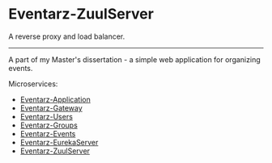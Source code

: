# Eventarz-ZuulServer

A reverse proxy and load balancer.

---

A part of my Master's dissertation - a simple web application for organizing events.

Microservices:

- [Eventarz-Application](https://github.com/Atloas/Eventarz-Application)
- [Eventarz-Gateway](https://github.com/Atloas/Eventarz-Gateway)
- [Eventarz-Users](https://github.com/Atloas/Eventarz-Users)
- [Eventarz-Groups](https://github.com/Atloas/Eventarz-Groups)
- [Eventarz-Events](https://github.com/Atloas/Eventarz-Events)
- [Eventarz-EurekaServer](https://github.com/Atloas/Eventarz-EurekaServer)
- [Eventarz-ZuulServer](https://github.com/Atloas/Eventarz-ZuulServer)
